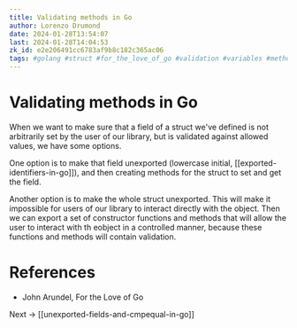 ```yaml
---
title: Validating methods in Go
author: Lorenzo Drumond
date: 2024-01-28T13:54:07
last: 2024-01-28T14:04:53
zk_id: e2e206491cc6783af9b8c182c365ac06
tags: #golang #struct #for_the_love_of_go #validation #variables #methods #unexported #values #exported
---
```



# Validating methods in Go
When we want to make sure that a field of a struct we've defined is not arbitrarily set by the user of our library, but is validated against allowed values, we have some options.

One option is to make that field unexported (lowercase initial, [[exported-identifiers-in-go]]), and then creating methods for the struct to set and get the field.

Another option is to make the whole struct unexported. This will make it impossible for users of our library to interact directly with the object. Then we can export a set of constructor functions and methods that will allow the user to interact with th eobject in a controlled manner, because these functions and methods will contain validation.

# References
- John Arundel, For the Love of Go

Next -> [[unexported-fields-and-cmpequal-in-go]]
